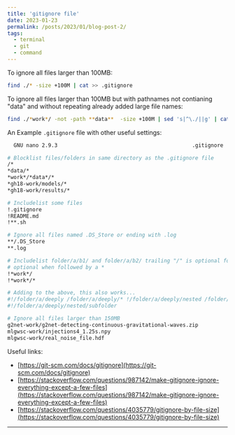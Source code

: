 ```yaml
---
title: 'gitignore file'
date: 2023-01-23
permalink: /posts/2023/01/blog-post-2/
tags:
  - terminal
  - git
  - command
---
```


To ignore all files larger than 100MB:

```bash
find ./* -size +100M | cat >> .gitignore
```

To ignore all files larger than 100MB but with pathnames not contianing "data" and without repeating already added large file names:

```bash
find ./*work*/ -not -path **data**  -size +100M | sed 's|^\./||g' | cat >> .gitignore; awk '!NF || !seen[$0]++' .gitignore
```

An Example `.gitignore` file with other useful settings:

```bash
  GNU nano 2.9.3                                           .gitignore

# Blocklist files/folders in same directory as the .gitignore file
/*
*data/*
*work*/*data*/*
*gh18-work/models/*
*gh18-work/results/*

# Includelist some files
!.gitignore
!README.md
!**.sh

# Ignore all files named .DS_Store or ending with .log
**/.DS_Store
**.log

# Includelist folder/a/b1/ and folder/a/b2/ trailing "/" is optional for folders, may match file though. "/" is NOT
# optional when followed by a *
!*work*/
!*work*/*

# Adding to the above, this also works...
#!/folder/a/deeply /folder/a/deeply/* !/folder/a/deeply/nested /folder/a/deeply/nested/*
#!/folder/a/deeply/nested/subfolder

# Ignore all files larger than 150MB
g2net-work/g2net-detecting-continuous-gravitational-waves.zip
mlgwsc-work/injections4_1.25s.npy
mlgwsc-work/real_noise_file.hdf

```

Useful links:

- [https://git-scm.com/docs/gitignore](https://git-scm.com/docs/gitignore)
- [https://stackoverflow.com/questions/987142/make-gitignore-ignore-everything-except-a-few-files](https://stackoverflow.com/questions/987142/make-gitignore-ignore-everything-except-a-few-files)
- [https://stackoverflow.com/questions/4035779/gitignore-by-file-size](https://stackoverflow.com/questions/4035779/gitignore-by-file-size)


---